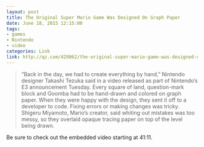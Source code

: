 ```yaml
---
layout: post
title: The Original Super Mario Game Was Designed On Graph Paper
date: June 18, 2015 12:15:00
tags: 
- games
- Nintendo
- video
categories: Link
link: http://qz.com/429862/the-original-super-mario-game-was-designed-on-graph-paper/
---
```


> “Back in the day, we had to create everything by hand,” Nintendo designer Takashi Tezuka said in a video released as part of Nintendo’s E3 announcement Tuesday. Every square of land, question-mark block and Goomba had to be hand-drawn and colored on graph paper. When they were happy with the design, they sent it off to a developer to code. Fixing errors or making changes was tricky. Shigeru Miyamoto, Mario’s creator, said whiting out mistakes was too messy, so they overlaid opaque tracing paper on top of the level being drawn.

Be sure to check out the embedded video starting at 41:11. 